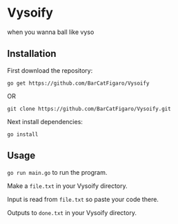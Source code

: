 # Vysoify

when you wanna ball like vyso

## Installation

First download the repository: 

```
go get https://github.com/BarCatFigaro/Vysoify
```

OR

```
git clone https://github.com/BarCatFigaro/Vysoify.git
```

Next install dependencies:

```
go install
```


## Usage

``` go run main.go ``` to run the program.

Make a ``` file.txt ``` in your Vysoify directory.

Input is read from ``` file.txt ``` so paste your code there.

Outputs to ``` done.txt ``` in your Vysoify directory.
